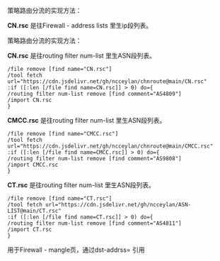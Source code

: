 

策略路由分流的实现方法：

**CN.rsc** 是往Firewall - address lists 里生ip段列表。



策略路由分流的实现方法：

**CN.rsc** 是往routing filter num-list 里生ASN段列表。
```
/file remove [find name="CN.rsc"]
/tool fetch url="https://cdn.jsdelivr.net/gh/ncceylan/chnroute@main/CN.rsc"
:if ([:len [/file find name=CN.rsc]] > 0) do={
/routing filter num-list remove [find comment="AS4809"]
/import CN.rsc
}
```

**CMCC.rsc** 是往routing filter num-list 里生ASN段列表。
```
/file remove [find name="CMCC.rsc"]
/tool fetch url="https://cdn.jsdelivr.net/gh/ncceylan/chnroute@main/CMCC.rsc"
:if ([:len [/file find name=CMCC.rsc]] > 0) do={
/routing filter num-list remove [find comment="AS9808"]
/import CMCC.rsc
}
```

**CT.rsc** 是往routing filter num-list 里生ASN段列表。
```
/file remove [find name="CT.rsc"]
/tool fetch url="https://cdn.jsdelivr.net/gh/ncceylan/ASN-LIST@main/CT.rsc"
:if ([:len [/file find name=CT.rsc]] > 0) do={
/routing filter num-list remove [find comment="AS4811"]
/import CT.rsc
}
```


用于Firewall - mangle页，通过dst-addrss= 引用

